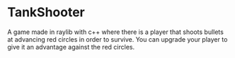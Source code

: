 # TankShooter
A game made in raylib with c++ where there is a player that shoots bullets at advancing red circles in order to survive. You can upgrade your player to give it an advantage against the red circles.
